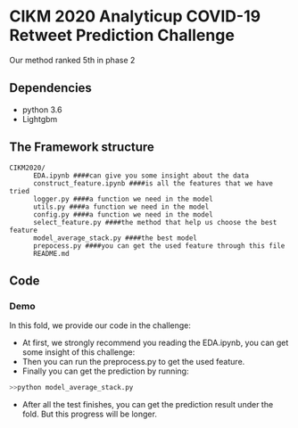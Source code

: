 # CIKM 2020 Analyticup COVID-19 Retweet Prediction Challenge
Our method ranked 5th in phase 2

## Dependencies

* python 3.6
* Lightgbm

## The Framework structure
```directory
CIKM2020/
      EDA.ipynb ####can give you some insight about the data
      construct_feature.ipynb ####is all the features that we have tried
      logger.py ####a function we need in the model
      utils.py ####a function we need in the model
      config.py ####a function we need in the model
      select_feature.py ####the method that help us choose the best feature
      model_average_stack.py ####the best model
      prepocess.py ####you can get the used feature through this file
      README.md
```
## Code

### Demo

In this fold, we provide our code in the challenge:
  * At first, we strongly recommend you reading the EDA.ipynb, you can get some insight of this challenge:
  * Then you can run the preprocess.py to get the used feature.
  * Finally you can get the prediction by running:
  ```bash
  >>python model_average_stack.py
  ``` 
  * After all the test finishes, you can get the prediction result under the fold. But this progress will be longer.
